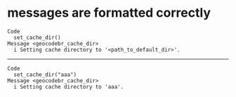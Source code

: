 # messages are formatted correctly

    Code
      set_cache_dir()
    Message <geocodebr_cache_dir>
      i Setting cache directory to '<path_to_default_dir>'.

---

    Code
      set_cache_dir("aaa")
    Message <geocodebr_cache_dir>
      i Setting cache directory to 'aaa'.

